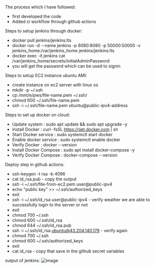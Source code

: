 The process which I have followed:
- first developed the code
- Added ci workflow through github actions

Steps to setup jenkins through docker:
- docker pull jenkins/jenkins:lts
- docker run -d --name jenkins -p 8080:8080 -p 50000:50000 -v jenkins_home:/var/jenkins_home jenkins/jenkins:lts
- docker exec -it jenkins cat /var/jenkins_home/secrets/initialAdminPassword
- you will get the password which can be used to signin

Steps to setup EC2 instance ubuntu AMI:
- create instance on ec2 server with linux os
- mkdir -p ~/.ssh
- cp /mnt/e/pws/file-name.pem ~/.ssh/
- chmod 600 ~/.ssh/file-name.pem
- ssh -i ~/.ssh/file-name.pem ubuntu@public-ipv4-address


Steps to set up docker on cloud:
- Update system : sudo apt update && sudo apt upgrade -y
- Install Docker : curl -fsSL https://get.docker.com | sh
- Start Docker service : sudo systemctl start docker
- Enable docker service : sudo systemctl enable docker
- Verify Docker : docker --version
- Install Docker Compose : sudo apt install docker-compose -y
- Verify Docker Compose : docker-compose --version

Deploy step in github actions:
- ssh-keygen -t rsa -b 4096
- cat id_rsa.pub - copy the output
- ssh -i ~/.ssh/file-from-ec2.pem user@public-ipv4
- echo "public key" >> ~/.ssh/authorized_keys
- exit
- ssh -i ~/.ssh/id_rsa user@public-ipv4 - verify weather we are able to successfully login to the server or not
- exit
- chmod 700 ~/.ssh
- chmod 600 ~/.ssh/id_rsa
- chmod 644 ~/.ssh/id_rsa.pub
- ssh -i ~/.ssh/id_rsa ubuntu@43.204.140.179 - verify again
- chmod 700 ~/.ssh
- chmod 600 ~/.ssh/authorized_keys
- exit
- cat id_rsa - copy that save in the github secret variables


output of jenkins:
![image](https://github.com/user-attachments/assets/a51ff708-6155-44f7-9644-5df8fd1ed367)

